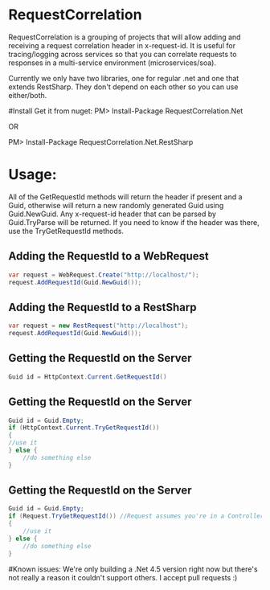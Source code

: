 # RequestCorrelation

RequestCorrelation is a grouping of projects that will allow adding and receiving a request correlation header in x-request-id.  It is useful for tracing/logging across services so that you can correlate requests to responses in a multi-service environment (microservices/soa).

Currently we only have two libraries, one for regular .net and one that extends RestSharp.  They don't depend on each other so you can use either/both.

#Install
Get it from nuget:
PM> Install-Package RequestCorrelation.Net

OR

PM> Install-Package RequestCorrelation.Net.RestSharp

# Usage:
All of the GetRequestId methods will return the header if present and a Guid, otherwise will return a new randomly generated Guid using Guid.NewGuid.  Any x-request-id header that can be parsed by Guid.TryParse will be returned.  If you need to know if the header was there, use the TryGetRequestId methods.

## Adding the RequestId to a WebRequest
```C#
var request = WebRequest.Create("http://localhost/");
request.AddRequestId(Guid.NewGuid());
```

## Adding the RequestId to a RestSharp 
```C#
var request = new RestRequest("http://localhost");
request.AddRequestId(Guid.NewGuid());
```

## Getting the RequestId on the Server
```C#
Guid id = HttpContext.Current.GetRequestId()
```

## Getting the RequestId on the Server
```C#
Guid id = Guid.Empty;
if (HttpContext.Current.TryGetRequestId())
{
//use it
} else { 
	//do something else
}
```

## Getting the RequestId on the Server
```C#
Guid id = Guid.Empty;
if (Request.TryGetRequestId()) //Request assumes you're in a Controller/ApiController
{
	//use it
} else { 
	//do something else
}
```

#Known issues:
We're only building a .Net 4.5 version right now but there's not really a reason it couldn't support others.  I accept pull requests :)
